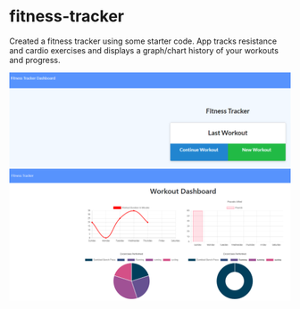 # fitness-tracker

Created a fitness tracker using some starter code. App tracks resistance and cardio exercises and displays a graph/chart history of your workouts and progress.

![1](/public/images/home.PNG)
![2](/public/images/dashboard.PNG)
